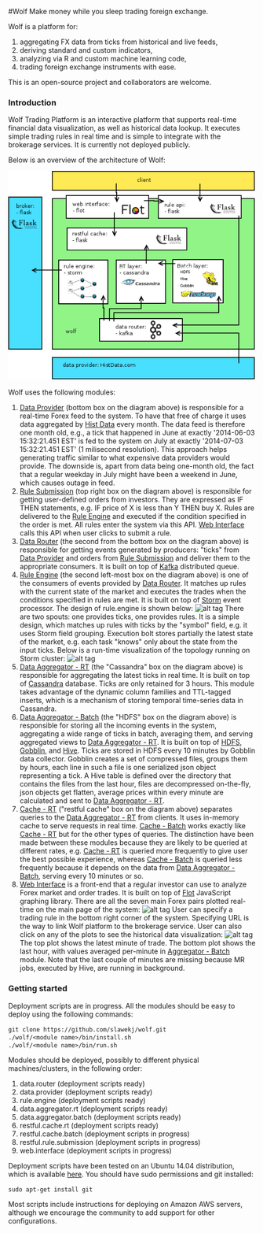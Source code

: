 #Wolf
Make money while you sleep trading foreign exchange.

Wolf is a platform for:

  1. aggregating FX data from ticks from historical and live feeds,
  2. deriving standard and custom indicators,
  3. analyzing via R and custom machine learning code,
  4. trading foreign exchange instruments with ease.

This is an open-source project and collaborators are welcome.

### Introduction
Wolf Trading Platform is an interactive platform that supports real-time financial data visualization, as well as historical data lookup. It executes simple trading rules in real time and is simple to integrate with the brokerage services. It is currently not deployed publicly.

Below is an overview of the architecture of Wolf:

![alt tag](https://raw.githubusercontent.com/fcnorman/wolf/master/images/architecture2.png "Architecture of Wolf")

Wolf uses the following modules:

  1. [Data Provider](data.provider/) (bottom box on the diagram above) is responsible for a real-time Forex feed to the system. To have that free of charge it uses data aggregated by [Hist Data](histdata.com) every month. The data feed is therefore one month old, e.g., a tick that happened in June at exactly '2014-06-03 15:32:21.451 EST' is fed to the system on July at exactly '2014-07-03 15:32:21.451 EST' (1 milisecond resolution). This approach helps generating traffic similar to what expensive data providers would provide. The downside is, apart from data being one-month old, the fact that a regular weekday in July might have been a weekend in June, which causes outage in feed.
  2. [Rule Submission](restful.rule.submission/) (top right box on the diagram above) is responsible for getting user-defined orders from investors. They are expressed as IF THEN statements, e.g. IF price of X is less than Y THEN buy X. Rules are delivered to the [Rule Engine](rule.engine/) and executed if the condition specified in the order is met. All rules enter the system via this API. [Web Interface](web.interface/) calls this API when user clicks to submit a rule.
  3. [Data Router](data.router/) (the second from the bottom box on the diagram above) is responsible for getting events generated by producers: "ticks" from [Data Provider](data.provider/) and orders from [Rule Submission](restful.rule.submission/) and deliver them to the appropriate consumers. It is built on top of [Kafka](https://kafka.apache.org/) distributed queue.
  4. [Rule Engine](rule.engine/) (the second left-most box on the diagram above) is one of the consumers of events provided by [Data Router](data.router/). It matches up rules with the current state of the market and executes the trades when the conditions specified in rules are met. It is built on top of [Storm](http://storm.incubator.apache.org/) event processor. The design of rule.engine is shown below: ![alt tag](https://raw.githubusercontent.com/slawekj/wolf/master/images/engine.png "Architecture of Rule Engine") There are two spouts: one provides ticks, one provides rules. It is a simple design, which matches up rules with ticks by the "symbol" field, e.g. it uses Storm field grouping. Execution bolt stores partially the latest state of the market, e.g. each task "knows" only about the state from the input ticks. Below is a run-time visualization of the topology running on Storm cluster: ![alt tag](https://raw.githubusercontent.com/slawekj/wolf/master/images/topology-runtime.png "Runtime visualization")
  5. [Data Aggregator - RT](data.aggregator.rt/) (the "Cassandra" box on the diagram above) is responsible for aggregating the latest ticks in real time. It is built on top of [Cassandra](http://cassandra.apache.org/) database. Ticks are only retained for 3 hours. This module takes advantage of the dynamic column families and TTL-tagged inserts, which is a mechanism of storing temporal time-series data in Cassandra.
  6. [Data Aggregator - Batch](data.aggregator.batch/) (the "HDFS" box on the diagram above) is responsible for storing all the incoming events in the system, aggregating a wide range of ticks in batch, averaging them, and serving aggregated views to [Data Aggregator - RT](data.aggregator.rt/). It is built on top of [HDFS](http://hadoop.apache.org), [Gobblin](https://github.com/linkedin/gobblin), and [Hive](https://hive.apache.org/). Ticks are stored in HDFS every 10 minutes by Gobblin data collector. Gobblin creates a set of compressed files, groups them by hours, each line in such a file is one serialized json object representing a tick. A Hive table is defined over the directory that contains the files from the last hour, files are decompressed on-the-fly, json objects get flatten, average prices within every minute are calculated and sent to [Data Aggregator - RT](data.aggregator.rt/).
  7. [Cache - RT](restful.cache.service.rt/) ("restful cache" box on the diagram above) separates queries to the [Data Aggregator - RT](data.aggregator.rt/) from clients. It uses in-memory cache to serve requests in real time. [Cache - Batch](restful.cache.service.batch/) works exactly like [Cache - RT](restful.cache.service.rt/) but for the other types of queries. The distinction have been made between these modules because they are likely to be queried at different rates, e.g. [Cache - RT](restful.cache.service.rt/) is queried more frequently to give user the best possible experience, whereas [Cache - Batch](restful.cache.service.batch/) is queried less frequently because it depends on the data from [Data Aggregator - Batch](data.aggregator.batch/), serving every 10 minutes or so.
  8. [Web Interface](web.interface/) is a front-end that a regular investor can use to analyze Forex market and order trades. It is built on top of [Flot](http://www.flotcharts.org/) JavaScript graphing library. There are all the seven main Forex pairs plotted real-time on the main page of the system:
![alt tag](https://raw.githubusercontent.com/slawekj/wolf/master/images/plots-all.png "Main Page")
User can specify a trading rule in the bottom right corner of the system. Specifying URL is the way to link Wolf platform to the brokerage service. User can also click on any of the plots to see the historical data visualization:
![alt tag](https://raw.githubusercontent.com/slawekj/wolf/master/images/plot-detailed.png "Detailed Graph")
The top plot shows the latest minute of trade. The bottom plot shows the last hour, with values averaged per-minute in [Aggregator - Batch](data.aggregator.batch/) module. Note that the last couple of minutes are missing because MR jobs, executed by Hive, are running in background.

### Getting started

Deployment scripts are in progress.  All the modules should be easy to deploy using the following commands:
```
git clone https://github.com/slawekj/wolf.git
./wolf/<module name>/bin/install.sh
./wolf/<module name>/bin/run.sh
```

Modules should be deployed, possibly to different physical machines/clusters, in the following order:
  1. data.router (deployment scripts ready)
  2. data.provider (deployment scripts ready)
  3. rule.engine (deployment scripts ready)
  4. data.aggregator.rt (deployment scripts ready)
  5. data.aggregator.batch (deployment scripts ready)
  6. restful.cache.rt (deployment scripts ready)
  7. restful.cache.batch (deployment scripts in progress)
  8. restful.rule.submission (deployment scripts in progress)
  9. web.interface (deployment scripts in progress)

Deployment scripts have been tested on an Ubuntu 14.04 distribution, which is available [here](http://releases.ubuntu.com/14.04/ubuntu-14.04.4-server-amd64.iso). You should have sudo permissions and git installed:
```
sudo apt-get install git
```

Most scripts include instructions for deploying on Amazon AWS servers, although we encourage the community to add support for other configurations.


